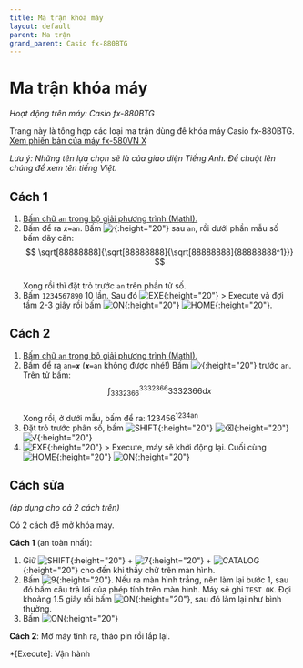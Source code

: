 ```yaml
---
title: Ma trận khóa máy
layout: default
parent: Ma trận
grand_parent: Casio fx-880BTG
---
```


# Ma trận khóa máy
*Hoạt động trên máy: Casio fx-880BTG*

Trang này là tổng hợp các loại ma trận dùng để khóa máy Casio fx-880BTG. 
[Xem phiên bản của máy fx-580VN X](/thu-vien-ma-tran/docs/fx580vnx/ma-tran/ma-tran-khoa-may.html)

*Lưu ý: Những tên lựa chọn sẽ là của giao diện Tiếng Anh. Để chuột lên chúng để xem tên tiếng Việt.*

## Cách 1
1. [Bấm chữ `an` trong bộ giải phương trình (MathI).](/thu-vien-ma-tran/docs/fx880btg/loi-may-tinh/ki-tu-an.html#cách-bấm)
2. Bấm để ra `𝒙=an`. Bấm ![⁄]{:height="20"} sau `an`, rồi dưới phần mẫu số bấm dãy căn:  
$$ \sqrt[88888888]{\sqrt[88888888]{\sqrt[88888888]{88888888^1}}} $$   
Xong rồi thì đặt trỏ trước `an` trên phần tử số.
3. Bấm `1234567890` 10 lần. Sau đó ![EXE]{:height="20"} \> Execute và đợi tầm 2-3 giây rồi bấm ![ON]{:height="20"} ![HOME]{:height="20"}.

## Cách 2
1. [Bấm chữ `an` trong bộ giải phương trình (MathI).](/thu-vien-ma-tran/docs/fx880btg/loi-may-tinh/ki-tu-an.html#cách-bấm)
2. Bấm để ra `an=𝒙` (`𝒙=an` không được nhé!) Bấm ![⁄]{:height="20"} trước `an`. Trên tử bấm:  
$$ \int_{3332366}^{3332366}3332366\text{d}x $$  
Xong rồi, ở dưới mẫu, bấm để ra: 123456<sup>1234an</sup>
3. Đặt trỏ trước phân số, bấm ![SHIFT]{:height="20"} ![⌫]{:height="20"} ![√]{:height="20"}
4. ![EXE]{:height="20"} \> Execute, máy sẽ khởi động lại. Cuối cùng ![HOME]{:height="20"} ![ON]{:height="20"}

## Cách sửa
*(áp dụng cho cả 2 cách trên)*

Có 2 cách để mở khóa máy.

**Cách 1** (an toàn nhất):
1. Giữ ![SHIFT]{:height="20"} + ![7]{:height="20"} + ![CATALOG]{:height="20"} cho đến khi thấy chữ trên màn hình.
2. Bấm ![9]{:height="20"}. Nếu ra màn hình trắng, nên làm lại bước 1, sau đó bấm câu trả lời của phép tính trên màn hình. Máy sẽ ghi `TEST OK`. Đợi khoảng 1.5 giây rồi bấm ![ON]{:height="20"}, sau đó làm lại như bình thường.
3. Bấm ![ON]{:height="20"}

**Cách 2**: Mở máy tính ra, tháo pin rồi lắp lại.

[ON]: /thu-vien-ma-tran/images/fx880btg/on.png
[HOME]: /thu-vien-ma-tran/images/fx880btg/home.png
[VARIABLE]: /thu-vien-ma-tran/images/fx880btg/variable.png
[←]: /thu-vien-ma-tran/images/fx880btg/left.png
[→]: /thu-vien-ma-tran/images/fx880btg/right.png
[SHIFT]: /thu-vien-ma-tran/images/fx880btg/shift.png
[CATALOG]: /thu-vien-ma-tran/images/fx880btg/catalog.png
[√]: /thu-vien-ma-tran/images/fx880btg/sqrt.png
[⁄]: /thu-vien-ma-tran/images/fx880btg/frac.png
[⌫]: /thu-vien-ma-tran/images/fx880btg/del.png
[AC]: /thu-vien-ma-tran/images/fx880btg/ac.png
[7]: /thu-vien-ma-tran/images/fx880btg/7.png
[9]: /thu-vien-ma-tran/images/fx880btg/9.png
[EXE]: /thu-vien-ma-tran/images/fx880btg/exe.png

<!-- abbreviations for kramdown -->
*[Execute]: Vận hành